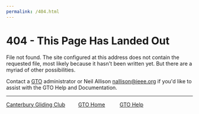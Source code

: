 ```yaml
---
permalink: /404.html
---
```


# 404 - This Page Has Landed Out

File not found.  The site configured at this address does not contain the requested file, most likely because it hasn't been written yet.  But there are a myriad of other possibilities.

Contact a [GTO](https://canterburyglidingclub.nz/gto) administrator or Neil Allison <nallison@ieee.org> if you'd like to assist with the GTO Help and Documentation.

___
[Canterbury Gliding Club](https://canterburyglidingclub.nz/) &nbsp;&nbsp;&nbsp;&nbsp;&nbsp;&nbsp;&nbsp;&nbsp;[GTO Home](https://canterburyglidingclub.nz/gto) &nbsp;&nbsp;&nbsp;&nbsp;&nbsp;&nbsp;&nbsp;&nbsp; [GTO Help](https://gto.walls.net.nz:4443/gtodocs/)
